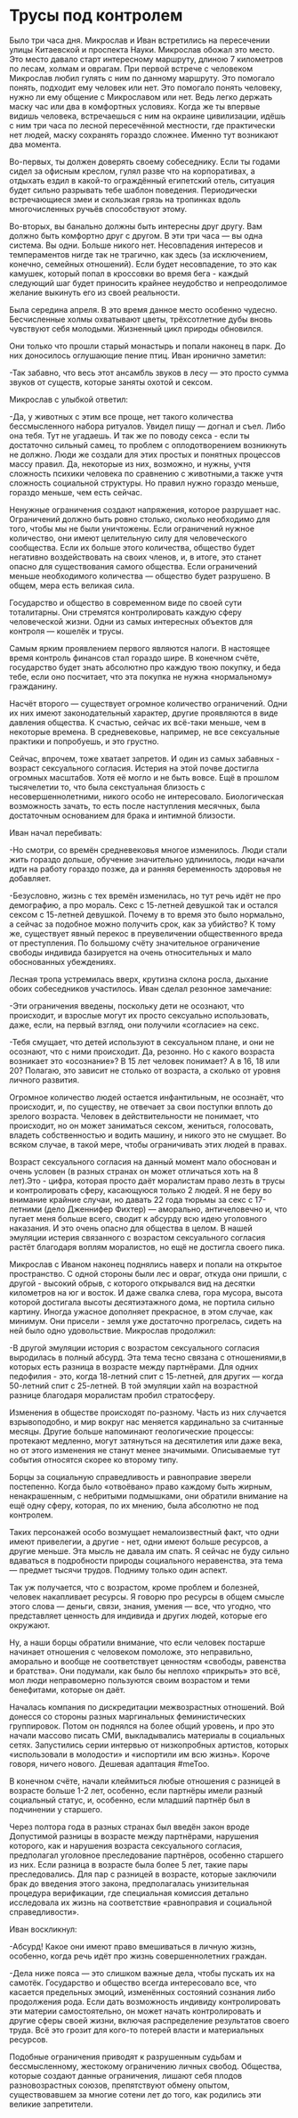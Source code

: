 # Трусы под контролем

Было три часа дня. Микрослав и Иван встретились на пересечении улицы Китаевской и проспекта Науки. Микрослав обожал это место. Это место давало старт интересному маршруту, длиною 7 километров по лесам, холмам и оврагам. При первой встрече с человеком Микрослав любил гулять с ним по данному маршруту. Это помогало понять, подходит ему человек или нет. Это помогало понять человеку, нужно ли ему общение с Микрославом или нет. Ведь легко держать маску час или два в комфортных условиях. Когда же ты впервые видишь человека,  встречаешься с ним на окраине цивилизации, идёшь с ним три часа по лесной пересечённой местности, где практически нет людей, маску сохранять гораздо сложнее. Именно тут возникают два момента.

Во-первых,  ты должен доверять своему собеседнику. Если ты годами сидел за офисным креслом, гулял разве что на корпоративах, а отдыхать ездил в какой-то ограждённый египетский отель, ситуация будет сильно разрывать тебе шаблон поведения. Периодически встречающиеся змеи и скользкая грязь на тропинках вдоль многочисленных ручьёв способствуют этому.  

Во-вторых, вы банально должны быть интересны друг другу. Вам должно быть комфортно друг с другом. В эти три часа — вы одна система. Вы одни. Больше никого нет. Несовпадения интересов и темпераментов нигде так не трагично, как здесь (за исключением, конечно, семейных отношений). Если будет несовпадение, то это как камушек, который попал в кроссовки во время бега - каждый следующий шаг будет приносить крайнее неудобство и непреодолимое желание выкинуть его из своей реальности.
	
Была середина апреля. В это время данное место особенно чудесно. Бесчисленные холмы охватывают цветы, трёхсотлетние дубы вновь чувствуют себя молодыми.  Жизненный цикл природы обновился.
	
Они только что прошли старый монастырь и попали наконец в парк. До них доносилось оглушающие пение птиц. Иван иронично заметил:  

-Так забавно, что весь этот ансамбль звуков в лесу — это просто сумма звуков от существ, которые заняты охотой и сексом.
	
Микрослав с улыбкой ответил:

-Да, у животных с этим все проще, нет такого количества бессмысленного набора ритуалов. Увидел пищу — догнал и съел. Либо она тебя. Тут не угадаешь. И так же по поводу секса -  если ты достаточно сильный самец, то проблем с оплодотворением возникнуть не должно. Люди же создали для этих простых и понятных процессов массу правил. Да, некоторые из них, возможно, и нужны, учтя сложность психики человека по сравнению с животными,а также учтя сложность социальной структуры. Но правил нужно гораздо меньше, гораздо меньше, чем есть сейчас.
	
Ненужные ограничения создают напряжения, которое разрушает нас. Ограничений должно быть ровно столько, сколько необходимо для того, чтобы мы не были уничтожены. Если ограничений нужное количество, они имеют целительную силу для человеческого сообщества. Если их больше этого количества, общество будет негативно воздействовать на своих членов, и, в итоге, это станет опасно для существования самого общества. Если ограничений меньше необходимого количества — общество будет разрушено. В общем,  мера есть  великая сила.
	
Государство и общество в современном виде по своей сути тоталитарны. Они стремятся контролировать каждую сферу человеческой жизни. Одни из самых интересных объектов для контроля — кошелёк и трусы. 
	
Самым ярким проявлением первого являются налоги. В настоящее время контроль финансов стал гораздо шире. В конечном счёте, государство будет знать абсолютно про каждую твою покупку, и беда тебе, если оно посчитает, что эта покупка не нужна «нормальному» гражданину. 
	
Насчёт второго — существует огромное количество ограничений. Одни их них имеют законодательный характер, другие проявляются в виде давления общества. К счастью, сейчас их всё-таки меньше, чем в некоторые времена. В средневековье, например, не все сексуальные практики и попробуешь, и это грустно.
	 
Сейчас, впрочем, тоже хватает запретов. И один из самых забавных  - возраст сексуального согласия. Истерия на этой почве достигла огромных масштабов.  Хотя её могло и не быть вовсе. Ещё в прошлом тысячелетии то, что была секстуальная близость с несовершеннолетними, никого особо не интересовало. Биологическая возможность зачать, то есть после наступления месячных, была достаточным основанием для брака и интимной близости. 
	
Иван начал перебивать: 

-Но смотри, со времён средневековья многое изменилось. Люди стали жить гораздо дольше, обучение значительно удлинилось, люди начали идти на работу гораздо позже, да и ранняя беременность здоровья не добавляет. 
	
-Безусловно, жизнь с тех времён изменилась,  но тут речь идёт не про демографию,  а про мораль. Секс с 15-летней девушкой так и остался сексом с 15-летней девушкой. Почему в то время это было нормально, а сейчас за подобное можно получить срок, как за убийство? К тому же, существует явный перекос в преувеличении общественного вреда от преступления. По большому счёту значительное ограничение свободы индивида базируется на очень относительных и мало обоснованных убеждениях.
	
Лесная тропа устремилась вверх,  крутизна склона росла, дыхание обоих собеседников участилось. Иван сделал резонное замечание:

-Эти ограничения введены, поскольку дети не осознают, что происходит, и взрослые могут их просто сексуально использовать, даже, если, на первый взгляд, они получили «согласие» на секс.
	
-Тебя смущает, что детей используют в сексуальном плане, и они не осознают, что с ними происходит. Да, резонно. Но с какого возраста возникает это «осознание»? В 15 лет человек понимает? А в 16, 18 или 20? Полагаю, это зависит не столько от возраста, а сколько от уровня личного развития. 

Огромное количество людей остается инфантильным, не осознаёт, что происходит, и, по существу, не отвечает за свои поступки вплоть до зрелого возраста. Человек в действительности не понимает, что происходит, но он может заниматься сексом, жениться, голосовать, владеть собственностью и водить машину, и никого это не смущает. Во всяком случае, в такой мере, чтобы ограничивать этих людей в правах.
	
Возраст сексуального согласия на данный момент мало обоснован и очень условен (в разных странах он может отличаться хоть на 8 лет).Это - цифра, которая просто даёт моралистам право лезть в трусы и контролировать сферу, касающуюся только 2 людей. Я не беру во внимание крайние случаи, но давать 22 года тюрьмы за секс с 17-летними (дело Дженнифер Фихтер) — аморально,  античеловечно и, что пугает меня больше всего, сводит к абсурду всю идею уголовного наказания. И это очень опасно для общества в целом. В нашей эмуляции истерия связанного с возрастом сексуального согласия растёт благодаря воплям моралистов, но ещё не достигла своего пика.
	
Микрослав с Иваном наконец поднялись наверх и попали на открытое пространство. С одной стороны были лес и овраг, откуда они пришли, с другой  - высокий обрыв, с которого открывался вид на десятки километров на юг и восток. И даже свалка слева, гора мусора, высота которой достигала высоты десятиэтажного дома, не портила сильно картину. Иногда ужасное дополняет прекрасное, в этом случае, как минимум. Они присели - земля уже достаточно прогрелась, сидеть на ней было одно удовольствие. Микрослав продолжил:
	
-В другой эмуляции история с возрастом сексуального согласия выродилась в полный абсурд. Эта тема тесно связана с отношениями,в которых есть разница в возрасте между партнёрами. Для одних педофилия - это, когда 18-летний спит с 15-летней, для других — когда 50-летний спит с 25-летней.  В той эмуляции хайп на возрастной разнице благодаря моралистам пробил стратосферу.
	
Изменения в обществе происходят по-разному. Часть из них случается взрывоподобно, и мир вокруг нас меняется кардинально за считанные месяцы. Другие больше напоминают геологические процессы: протекают медленно, могут затянуться на десятилетия или даже века, но от этого изменения не станут менее значимыми. Описываемые тут события относятся скорее ко второму типу.
	
Борцы за социальную справедливость и равноправие зверели постепенно. Когда было «отвоёвано»  право каждому быть жирным, ненакрашенным, с небритыми подмышками, они обратили внимание на ещё одну сферу, которая, по их мнению, была абсолютно не под контролем. 
	
Таких персонажей особо  возмущает немалоизвестный факт, что одни имеют привелегии,  а другие - нет, одни имеют больше ресурсов, а другие меньше. Эта мысль не давала им спать. Я сейчас не буду сильно вдаваться в подробности природы социального неравенства, эта тема — предмет тысячи трудов. Подниму только один аспект.
	
Так уж получается, что с возрастом, кроме проблем и болезней, человек накапливает ресурсы. Я говорю про ресурсы в общем смысле этого слова — деньги, связи, знания, умения — все, что угодно, что представляет ценность для индивида и других людей, которые его окружают.
	
Ну, а наши борцы обратили внимание, что если человек постарше начинает отношения с человеком помоложе, это неправильно, аморально и вообще не соответствует ценностям  «свободы, равенства и братства». Они подумали, как было бы неплохо «прикрыть» это всё, мол люди неправомерно пользуются своим возрастом и теми бенефитами, которые он даёт.
	
Началась компания по дискредитации межвозрастных отношений. Вой донесся со стороны разных маргинальных феминистических группировок. Потом он поднялся на более общий уровень, и про это начали массово писать СМИ, выкладывались материалы в социальных сетях. Запустились серии интервью от низкопробных артистов, которых «использовали в молодости» и «испортили им всю жизнь». Короче говоря, ничего нового. Дешевая адаптация #meToo. 

В конечном счёте, начали клеймиться любые отношения с разницей в возрасте больше 1-2 лет,  особенно, если партнёры имели разный социальный статус, и, особенно, если младший партнёр был в подчинении у старшего. 
	
Через полтора года в разных странах был введён закон вроде  Допустимой разницы в возрасте между партнёрами, нарушения которого, как и нарушения возраста сексуального согласия, предполагал уголовное преследование партнёров,  особенно старшего из них. Если разница в возрасте была более 5 лет, такие пары преследовались. Для  пар с разницей в возрасте, которые заключили брак до введения этого закона, предполагалась унизительная процедура верификации, где специальная комиссия детально исследовала их жизнь на соответствие «равноправия и социальной справедливости».
	
Иван воскликнул:

-Абсурд! Какое они имеют право вмешиваться в личную жизнь, особенно, когда речь идёт про жизнь совершеннолетних граждан.
	
-Дела ниже пояса — это слишком важные дела, чтобы пускать их на самотёк. Государство и общество всегда интересовало все, что касается предельных эмоций, изменённых состояний сознания либо продолжения рода. Если дать возможность индивиду контролировать эти материи самостоятельно, он может начать контролировать и другие сферы своей жизни,  включая распределение результатов своего труда.  Всё это грозит для кого-то потерей власти и материальных ресурсов.
	
Подобные ограничения приводят к разрушенным судьбам и бессмысленному, жестокому ограничению личных свобод. Общества, которые создают данные ограничения, лишают себя плодов разновозрастных союзов, препятствуют обмену опытом, существовавшем за многие сотени лет до того, как родились эти великие запретители.
	
